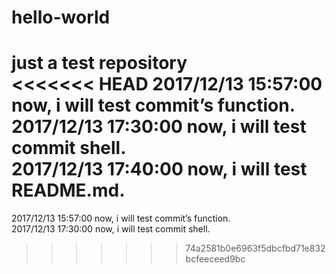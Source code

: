 # hello-world
just a test repository    
<<<<<<< HEAD
2017/12/13 15:57:00 now, i will test commit’s function.
2017/12/13 17:30:00 now, i will test commit shell.  
2017/12/13 17:40:00 now, i will test README.md.
=======
2017/12/13 15:57:00 now, i will test commit’s function.  
2017/12/13 17:30:00 now, i will test commit shell.
>>>>>>> 74a2581b0e6963f5dbcfbd71e832bcfeeceed9bc
